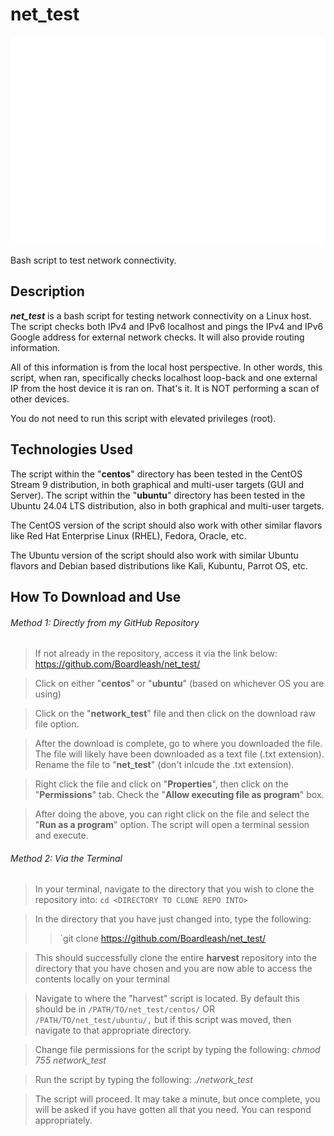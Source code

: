 # net_test
![Alt text](./images/spiderweb.png)

Bash script to test network connectivity.

## Description

***net_test*** is a bash script for testing network connectivity on a Linux host.  The script checks both IPv4 and IPv6 localhost and pings the IPv4 and IPv6 Google address for external network checks.  It will also provide routing information.

All of this information is from the local host perspective.  In other words, this script, when ran, specifically checks localhost loop-back and one external IP from the host device it is ran on.  That's it.  It is NOT performing a scan of other devices.

You do not need to run this script with elevated privileges (root).

## Technologies Used

The script within the "**centos**" directory has been tested in the CentOS Stream 9 distribution, in both graphical and multi-user targets (GUI and Server).  The script within the "**ubuntu**" directory has been tested in the Ubuntu 24.04 LTS distribution, also in both graphical and multi-user targets.

The CentOS version of the script should also work with other similar flavors like Red Hat Enterprise Linux (RHEL), Fedora, Oracle, etc.

The Ubuntu version of the script should also work with similar Ubuntu flavors and Debian based distributions like Kali, Kubuntu, Parrot OS, etc.

## How To Download and Use

###### Method 1: Directly from my GitHub Repository

>	If not already in the repository, access it via the link below:
>		https://github.com/Boardleash/net_test/

>	Click on either "**centos**" or "**ubuntu**" (based on whichever OS you are using)

>	Click on the "**network_test**" file and then click on the download raw file option.

>	After the download is complete, go to where you downloaded the file.  The file will likely have been downloaded as a text file (.txt extension).  Rename the file to "**net_test**" (don't inlcude the .txt extension).

>	Right click the file and click on "**Properties**", then click on the "**Permissions**" tab.  Check the "**Allow executing file as program**" box.

>	After doing the above, you can right click on the file and select the "**Run as a program**" option.  The script will open a terminal session and execute.

###### Method 2: Via the Terminal

>	In your terminal, navigate to the directory that you wish to clone the repository into:
>	`cd <DIRECTORY TO CLONE REPO INTO>`

>	In the directory that you have just changed into, type the following:
>	> `git clone https://github.com/Boardleash/net_test/

>	This should successfully clone the entire **harvest** repository into the directory that you have chosen and you are now able to access the contents locally on your terminal

>	Navigate to where the "harvest" script is located.  By default this should be in `/PATH/TO/net_test/centos/` OR `/PATH/TO/net_test/ubuntu/,` but if this script was moved, then navigate to that appropriate directory.

>	Change file permissions for the script by typing the following:
>		*chmod 755 network_test*

>	Run the script by typing the following:
>		*./network_test*

>	The script will proceed.  It may take a minute, but once complete, you will be asked if you have gotten all that you need.  You can respond appropriately.
